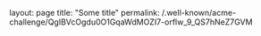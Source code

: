 layout: page
title: "Some title"
permalink: /.well-known/acme-challenge/QgIBVcOgdu0O1GqaWdMOZI7-orflw_9_QS7hNeZ7GVM